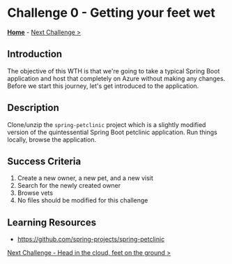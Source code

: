 # Challenge 0 - Getting your feet wet

**[Home](../README.md)** - [Next Challenge >](./challenge-01.md)

## Introduction

The objective of this WTH is that we're going to take a typical Spring Boot application and host that completely on Azure without making any changes. Before we start this journey, let's get introduced to the application.

## Description

Clone/unzip the `spring-petclinic` project which is a slightly modified version of the quintessential Spring Boot petclinic application. Run things locally, browse the application.

## Success Criteria

1. Create a new owner, a new pet, and a new visit
1. Search for the newly created owner
1. Browse vets
1. No files should be modified for this challenge

## Learning Resources

- https://github.com/spring-projects/spring-petclinic

[Next Challenge - Head in the cloud, feet on the ground >](./challenge-01.md)

